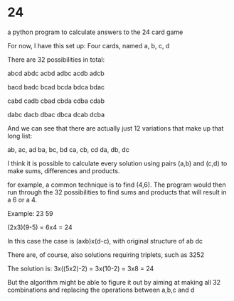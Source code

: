 # 24
a python program to calculate answers to the 24 card game 

For now, I have this set up:
Four cards, named a, b, c, d

There are 32 possibilities in total:

abcd
abdc
acbd
adbc
acdb
adcb

bacd
badc
bcad
bcda
bdca
bdac

cabd
cadb
cbad
cbda
cdba
cdab

dabc
dacb
dbac
dbca
dcab
dcba

And we can see that there are actually just 12 variations that make up that long list:

ab, ac, ad
ba, bc, bd
ca, cb, cd
da, db, dc

I think it is possible to calculate every solution using pairs (a,b) and (c,d) to make sums, differences and products.

for example, a common technique is to find (4,6). The program would then run through the 32 possibilities to find sums and products that will result in a 6 or a 4.

Example: 
23 59

(2x3)(9-5) = 6x4 = 24

In this case the case is (axb)x(d-c), with original structure of ab dc

There are, of course, also solutions requiring triplets, such as 3252

The solution is:
3x((5x2)-2) = 3x(10-2) = 3x8 = 24

But the algorithm might be able to figure it out by aiming at making all 32 combinations and replacing the operations between a,b,c and d
